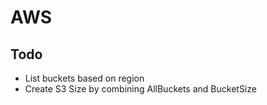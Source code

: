 # AWS

## Todo
* List buckets based on region
* Create S3 Size by combining AllBuckets and BucketSize